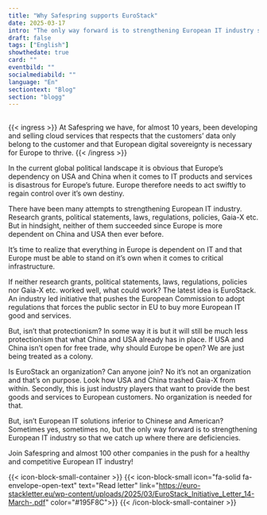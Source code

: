 ```yaml
---
title: "Why Safespring supports EuroStack"
date: 2025-03-17
intro: "The only way forward is to strengthening European IT industry so that we catch up where there are deficiencies"
draft: false
tags: ["English"]
showthedate: true
card: ""
eventbild: ""
socialmediabild: ""
language: "En"
sectiontext: "Blog"
section: "blogg"
---
```


## 

{{< ingress >}}
At Safespring we have, for almost 10 years, been developing and selling cloud services that respects that the customers’ data only belong to the customer and that European digital sovereignty is necessary for Europe to thrive.
{{< /ingress >}}

In the current global political landscape it is obvious that Europe’s dependency on USA and China when it comes to IT products and services is disastrous for Europe’s future. Europe therefore needs to act swiftly to regain control over it’s own destiny.

There have been many attempts to strengthening European IT industry. Research grants, political statements, laws, regulations, policies, Gaia-X etc. But in hindsight, neither of them succeeded since Europe is more dependent on China and USA then ever before.

It’s time to realize that everything in Europe is dependent on IT and that Europe must be able to stand on it’s own when it comes to critical infrastructure.

If neither research grants, political statements, laws, regulations, policies nor Gaia-X etc. worked well, what could work? The latest idea is EuroStack. An industry led initiative that pushes the European Commission to adopt regulations that forces the public sector in EU to buy more European IT good and services.

But, isn’t that protectionism? In some way it is but it will still be much less protectionism that what China and USA already has in place. If USA and China isn’t open for free trade, why should Europe be open? We are just being treated as a colony.

Is EuroStack an organization? Can anyone join? No it’s not an organization and that’s on purpose. Look how USA and China trashed Gaia-X from within. Secondly, this is just industry players that want to provide the best goods and services to European customers. No organization is needed for that.

But, isn’t European IT solutions inferior to Chinese and American? Sometimes yes, sometimes no, but the only way forward is to strengthening European IT industry so that we catch up where there are deficiencies.

Join Safespring and almost 100 other companies in the push for a healthy and competitive European IT industry!

{{< icon-block-small-container >}}
    {{< icon-block-small 
        icon="fa-solid fa-envelope-open-text" 
        text="Read letter" 
        link="https://euro-stackletter.eu/wp-content/uploads/2025/03/EuroStack_Initiative_Letter_14-March-.pdf" 
        color="#195F8C">}}
{{< /icon-block-small-container >}}
